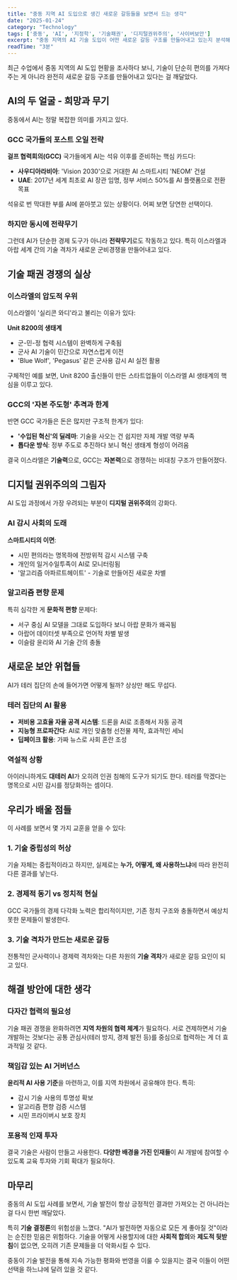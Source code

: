 ```yaml
---
title: "중동 지역 AI 도입으로 생긴 새로운 갈등들을 보면서 드는 생각"
date: "2025-01-24"
category: "Technology"
tags: ['중동', 'AI', '지정학', '기술패권', '디지털권위주의', '사이버보안']
excerpt: "중동 지역의 AI 기술 도입이 어떤 새로운 갈등 구조를 만들어내고 있는지 분석해본 내용"
readTime: "3분"
---
```


최근 수업에서 중동 지역의 AI 도입 현황을 조사하다 보니, 기술이 단순히 편의를 가져다주는 게 아니라 완전히 새로운 갈등 구조를 만들어내고 있다는 걸 깨달았다.

## AI의 두 얼굴 - 희망과 무기

중동에서 AI는 정말 복잡한 의미를 가지고 있다.

### GCC 국가들의 포스트 오일 전략

**걸프 협력회의(GCC)** 국가들에게 AI는 석유 이후를 준비하는 핵심 카드다:

- **사우디아라비아**: 'Vision 2030'으로 거대한 AI 스마트시티 'NEOM' 건설
- **UAE**: 2017년 세계 최초로 AI 장관 임명, 정부 서비스 50%를 AI 플랫폼으로 전환 목표

석유로 번 막대한 부를 AI에 쏟아붓고 있는 상황이다. 어찌 보면 당연한 선택이다.

### 하지만 동시에 전략무기

그런데 AI가 단순한 경제 도구가 아니라 **전략무기**로도 작동하고 있다. 특히 이스라엘과 아랍 세계 간의 기술 격차가 새로운 군비경쟁을 만들어내고 있다.

## 기술 패권 경쟁의 실상

### 이스라엘의 압도적 우위

이스라엘이 '실리콘 와디'라고 불리는 이유가 있다:

**Unit 8200의 생태계**
- 군-민-정 협력 시스템이 완벽하게 구축됨
- 군사 AI 기술이 민간으로 자연스럽게 이전
- 'Blue Wolf', 'Pegasus' 같은 군사용 감시 AI 실전 활용

구체적인 예를 보면, Unit 8200 출신들이 만든 스타트업들이 이스라엘 AI 생태계의 핵심을 이루고 있다.

### GCC의 '자본 주도형' 추격과 한계

반면 GCC 국가들은 돈은 많지만 구조적 한계가 있다:

- **'수입된 혁신'의 딜레마**: 기술을 사오는 건 쉽지만 자체 개발 역량 부족
- **톱다운 방식**: 정부 주도로 추진하다 보니 혁신 생태계 형성이 어려움

결국 이스라엘은 **기술력**으로, GCC는 **자본력**으로 경쟁하는 비대칭 구조가 만들어졌다.

## 디지털 권위주의의 그림자

AI 도입 과정에서 가장 우려되는 부분이 **디지털 권위주의**의 강화다.

### AI 감시 사회의 도래

**스마트시티의 이면**:
- 시민 편의라는 명목하에 전방위적 감시 시스템 구축
- 개인의 일거수일투족이 AI로 모니터링됨
- '알고리즘 아파르트헤이트' - 기술로 만들어진 새로운 차별

### 알고리즘 편향 문제

특히 심각한 게 **문화적 편향** 문제다:
- 서구 중심 AI 모델을 그대로 도입하다 보니 아랍 문화가 왜곡됨
- 아랍어 데이터셋 부족으로 언어적 차별 발생
- 이슬람 윤리와 AI 기술 간의 충돌

## 새로운 보안 위협들

AI가 테러 집단의 손에 들어가면 어떻게 될까? 상상만 해도 무섭다.

### 테러 집단의 AI 활용

- **저비용 고효율 자율 공격 시스템**: 드론을 AI로 조종해서 자동 공격
- **지능형 프로파간다**: AI로 개인 맞춤형 선전물 제작, 효과적인 세뇌
- **딥페이크 활용**: 가짜 뉴스로 사회 혼란 조성

### 역설적 상황

아이러니하게도 **대테러 AI**가 오히려 인권 침해의 도구가 되기도 한다. 테러를 막겠다는 명목으로 시민 감시를 정당화하는 셈이다.

## 우리가 배울 점들

이 사례를 보면서 몇 가지 교훈을 얻을 수 있다:

### 1. 기술 중립성의 허상

기술 자체는 중립적이라고 하지만, 실제로는 **누가, 어떻게, 왜 사용하느냐**에 따라 완전히 다른 결과를 낳는다.

### 2. 경제적 동기 vs 정치적 현실

GCC 국가들의 경제 다각화 노력은 합리적이지만, 기존 정치 구조와 충돌하면서 예상치 못한 문제들이 발생한다.

### 3. 기술 격차가 만드는 새로운 갈등

전통적인 군사력이나 경제력 격차와는 다른 차원의 **기술 격차**가 새로운 갈등 요인이 되고 있다.

## 해결 방안에 대한 생각

### 다자간 협력의 필요성

기술 패권 경쟁을 완화하려면 **지역 차원의 협력 체계**가 필요하다. 서로 견제하면서 기술 개발하는 것보다는 공통 관심사(테러 방지, 경제 발전 등)를 중심으로 협력하는 게 더 효과적일 것 같다.

### 책임감 있는 AI 거버넌스

**윤리적 AI 사용 기준**을 마련하고, 이를 지역 차원에서 공유해야 한다. 특히:
- 감시 기술 사용의 투명성 확보
- 알고리즘 편향 검증 시스템
- 시민 프라이버시 보호 장치

### 포용적 인재 투자

결국 기술은 사람이 만들고 사용한다. **다양한 배경을 가진 인재들**이 AI 개발에 참여할 수 있도록 교육 투자와 기회 확대가 필요하다.

## 마무리

중동의 AI 도입 사례를 보면서, 기술 발전이 항상 긍정적인 결과만 가져오는 건 아니라는 걸 다시 한번 깨달았다. 

특히 **기술 결정론**의 위험성을 느꼈다. "AI가 발전하면 자동으로 모든 게 좋아질 것"이라는 순진한 믿음은 위험하다. 기술을 어떻게 사용할지에 대한 **사회적 합의**와 **제도적 뒷받침**이 없으면, 오히려 기존 문제들을 더 악화시킬 수 있다.

중동이 기술 발전을 통해 지속 가능한 평화와 번영을 이룰 수 있을지는 결국 이들이 어떤 선택을 하느냐에 달려 있을 것 같다.